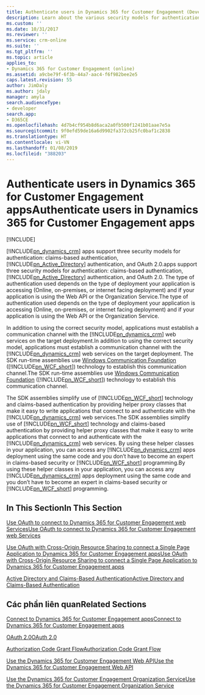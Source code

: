 ```yaml
---
title: Authenticate users in Dynamics 365 for Customer Engagement (Developer Guide for Dynamics 365 for Customer Engagement apps)| MicrosoftDocs
description: Learn about the various security models for authentication that Dynamics 365 for Customer Engagement apps support
ms.custom: ''
ms.date: 10/31/2017
ms.reviewer: ''
ms.service: crm-online
ms.suite: ''
ms.tgt_pltfrm: ''
ms.topic: article
applies_to:
- Dynamics 365 for Customer Engagement (online)
ms.assetid: a9cbe79f-6f3b-44a7-aac4-f6f982bee2e5
caps.latest.revision: 55
author: JimDaly
ms.author: jdaly
manager: amyla
search.audienceType:
- developer
search.app:
- D365CE
ms.openlocfilehash: 4d7b4cf954b8d6aca2a0fb500f1241b01aae7e5a
ms.sourcegitcommit: 9f0efd59de16a6d9902fa372cb25fc0baf1c2838
ms.translationtype: HT
ms.contentlocale: vi-VN
ms.lasthandoff: 01/08/2019
ms.locfileid: "388203"
---
```

# <a name="authenticate-users-in-dynamics-365-for-customer-engagement-apps"></a><span data-ttu-id="71f7d-103">Authenticate users in Dynamics 365 for Customer Engagement apps</span><span class="sxs-lookup"><span data-stu-id="71f7d-103">Authenticate users in Dynamics 365 for Customer Engagement apps</span></span>

[!INCLUDE[](../includes/cc_applies_to_update_9_0_0.md)]

[!INCLUDE[pn_dynamics_crm](../includes/pn-dynamics-crm.md)] <span data-ttu-id="71f7d-104">apps support three security models for authentication: claims-based authentication, [!INCLUDE[pn_Active_Directory](../includes/pn-active-directory.md)] authentication, and OAuth 2.0.</span><span class="sxs-lookup"><span data-stu-id="71f7d-104">apps support three security models for authentication: claims-based authentication, [!INCLUDE[pn_Active_Directory](../includes/pn-active-directory.md)] authentication, and OAuth 2.0.</span></span> <span data-ttu-id="71f7d-105">The type of authentication used depends on the type of deployment your application is accessing (Online, on-premises, or internet facing deployment) and if your application is using the Web API or the Organization Service.</span><span class="sxs-lookup"><span data-stu-id="71f7d-105">The type of authentication used depends on the type of deployment your application is accessing (Online, on-premises, or internet facing deployment) and if your application is using the Web API or the Organization Service.</span></span>  
  
 <span data-ttu-id="71f7d-106">In addition to using the correct security model, applications must establish a communication channel with the [!INCLUDE[pn_dynamics_crm](../includes/pn-dynamics-crm.md)] web services on the target deployment.</span><span class="sxs-lookup"><span data-stu-id="71f7d-106">In addition to using the correct security model, applications must establish a communication channel with the [!INCLUDE[pn_dynamics_crm](../includes/pn-dynamics-crm.md)] web services on the target deployment.</span></span> <span data-ttu-id="71f7d-107">The SDK run-time assemblies use [Windows Communication Foundation](https://msdn.microsoft.com/netframework/aa663324.aspx) ([!INCLUDE[pn_WCF_short](../includes/pn-wcf-short.md)]) technology to establish this communication channel.</span><span class="sxs-lookup"><span data-stu-id="71f7d-107">The SDK run-time assemblies use [Windows Communication Foundation](https://msdn.microsoft.com/netframework/aa663324.aspx) ([!INCLUDE[pn_WCF_short](../includes/pn-wcf-short.md)]) technology to establish this communication channel.</span></span>  
  
 <span data-ttu-id="71f7d-108">The SDK assemblies simplify use of [!INCLUDE[pn_WCF_short](../includes/pn-wcf-short.md)] technology and claims-based authentication by providing helper proxy classes that make it easy to write applications that connect to and authenticate with the [!INCLUDE[pn_dynamics_crm](../includes/pn-dynamics-crm.md)] web services.</span><span class="sxs-lookup"><span data-stu-id="71f7d-108">The SDK assemblies simplify use of [!INCLUDE[pn_WCF_short](../includes/pn-wcf-short.md)] technology and claims-based authentication by providing helper proxy classes that make it easy to write applications that connect to and authenticate with the [!INCLUDE[pn_dynamics_crm](../includes/pn-dynamics-crm.md)] web services.</span></span> <span data-ttu-id="71f7d-109">By using these helper classes in your application, you can access any [!INCLUDE[pn_dynamics_crm](../includes/pn-dynamics-crm.md)] apps deployment using the same code and you don’t have to become an expert in claims-based security or [!INCLUDE[pn_WCF_short](../includes/pn-wcf-short.md)] programming.</span><span class="sxs-lookup"><span data-stu-id="71f7d-109">By using these helper classes in your application, you can access any [!INCLUDE[pn_dynamics_crm](../includes/pn-dynamics-crm.md)] apps deployment using the same code and you don’t have to become an expert in claims-based security or [!INCLUDE[pn_WCF_short](../includes/pn-wcf-short.md)] programming.</span></span>  
  
## <a name="in-this-section"></a><span data-ttu-id="71f7d-110">In This Section</span><span class="sxs-lookup"><span data-stu-id="71f7d-110">In This Section</span></span>  
 [<span data-ttu-id="71f7d-111">Use OAuth to connect to Dynamics 365 for Customer Engagement web Services</span><span class="sxs-lookup"><span data-stu-id="71f7d-111">Use OAuth to connect to Dynamics 365 for Customer Engagement web Services</span></span>](connect-customer-engagement-web-services-using-oauth.md)  
  
 [<span data-ttu-id="71f7d-112">Use OAuth with Cross-Origin Resource Sharing  to connect a Single Page Application  to Dynamics 365 for Customer Engagement apps</span><span class="sxs-lookup"><span data-stu-id="71f7d-112">Use OAuth with Cross-Origin Resource Sharing  to connect a Single Page Application  to Dynamics 365 for Customer Engagement apps</span></span>](oauth-cross-origin-resource-sharing-connect-single-page-application.md)  
  
 [<span data-ttu-id="71f7d-113">Active Directory and Claims-Based Authentication</span><span class="sxs-lookup"><span data-stu-id="71f7d-113">Active Directory and Claims-Based Authentication</span></span>](active-directory-claims-based-authentication.md)  
  
## <a name="related-sections"></a><span data-ttu-id="71f7d-114">Các phần liên quan</span><span class="sxs-lookup"><span data-stu-id="71f7d-114">Related Sections</span></span>  
 [<span data-ttu-id="71f7d-115">Connect to Dynamics 365 for Customer Engagement apps</span><span class="sxs-lookup"><span data-stu-id="71f7d-115">Connect to Dynamics 365 for Customer Engagement apps</span></span>](connect-customer-engagement.md)  
  
 [<span data-ttu-id="71f7d-116">OAuth 2.0</span><span class="sxs-lookup"><span data-stu-id="71f7d-116">OAuth 2.0</span></span>](http://oauth.net/2/)  
  
 [<span data-ttu-id="71f7d-117">Authorization Code Grant Flow</span><span class="sxs-lookup"><span data-stu-id="71f7d-117">Authorization Code Grant Flow</span></span>](https://msdn.microsoft.com/en-us/library/azure/dn645542.aspx)  
  
 [<span data-ttu-id="71f7d-118">Use the Dynamics 365 for Customer Engagement Web API</span><span class="sxs-lookup"><span data-stu-id="71f7d-118">Use the Dynamics 365 for Customer Engagement Web API</span></span>](use-microsoft-dynamics-365-web-api.md)  
  
 [<span data-ttu-id="71f7d-119">Use the Dynamics 365 for Customer Engagement Organization Service</span><span class="sxs-lookup"><span data-stu-id="71f7d-119">Use the Dynamics 365 for Customer Engagement Organization Service</span></span>](use-microsoft-dynamics-365-organization-service.md)
